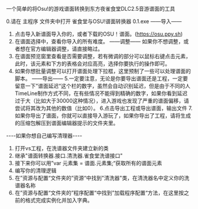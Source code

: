一个简单的将Osu!的游戏谱面转换到东方夜雀食堂DLC2.5音游谱面的工具

0.请在 主程序 文件夹中打开 雀食堂与OSU!谱面转换器 0.1.exe
——导入——
1. 点击导入新谱面导入你的，或者下载的OSU！谱面。(https://osu.ppy.sh)
2. 在谱面选择中，查看你导入的所有难度。
——调整——
如果你不想调整，或者想在官方编辑器调整，请直接略过。
3. 在谱面预览窗里查看是否需要调整，若有微调的部分可以鼠标右键点击元素，此时，该元素和下方的表格会对应高亮，选择你要执行的操作即可。
4. 如果你想批量调整可以打开谱面处理下拉框，这里预制了一些可以处理谱面的脚本。
——导出——
5.一定要注意，无论是你要导出谱面还是工程，一定要留意一下”谱面延迟“这个栏的数字，虽然会自动识别延迟，但是由于不同的人TimeLine制作方式不同，在有些情况不能得到精确的数字，如果你看到延迟过于大（比如大于30000这种情况），进入游戏也发现了严重的谱面偏移，请尝试将其改为其他的数值（比如0）。
6.点击导出工程或导出谱面，输出文件
7.如果你导出了谱面，你就可以直接导入游玩了，如果你导出了工程，请将生成的压缩包解压到谱面编辑器提示的文件夹里。







----如果你想自己编写清理器----
1. 打开vs工程，在洗谱器文件夹建立新的类
2. 继承"谱面转换器.接口.清洗器.雀食堂洗谱接口"
3. 接下来你可以用”var 元素集 = 谱面.元素集;“获取所有的谱面元素
4. 编写你的清理逻辑
5. 在”资源与配置“文件夹的”资源“中找到"清洗器"类，在清洗器名中定义你的洗谱器名称
6. 在”资源与配置“文件夹的”程序配置“中找到”加载程序配置“方法，在这里按之前的格式完成实例化并加入字典。
